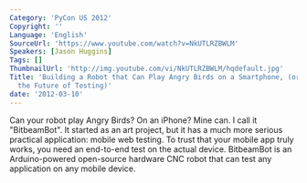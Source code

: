 ```yaml
---
Category: 'PyCon US 2012'
Copyright: ''
Language: 'English'
SourceUrl: 'https://www.youtube.com/watch?v=NkUTLRZBWLM'
Speakers: [Jason Huggins]
Tags: []
ThumbnailUrl: 'http://img.youtube.com/vi/NkUTLRZBWLM/hqdefault.jpg'
Title: 'Building a Robot that Can Play Angry Birds on a Smartphone, (or Robots are
  the Future of Testing)'
date: '2012-03-10'
---
```

Can your robot play Angry Birds? On an iPhone? Mine can. I call it
"BitbeamBot". It started as an art project, but it has a much more serious
practical application: mobile web testing. To trust that your mobile app truly
works, you need an end-to-end test on the actual device. BitbeamBot is an
Arduino-powered open-source hardware CNC robot that can test any application
on any mobile device.
